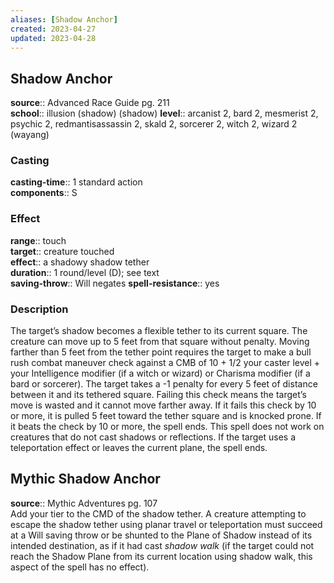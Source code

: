 ```yaml
---
aliases: [Shadow Anchor]
created: 2023-04-27
updated: 2023-04-28
---
```


## Shadow Anchor

**source**:: Advanced Race Guide pg. 211  
**school**:: illusion (shadow) (shadow)
**level**:: arcanist 2, bard 2, mesmerist 2, psychic 2, redmantisassassin 2, skald 2, sorcerer 2, witch 2, wizard 2 (wayang)

### Casting

**casting-time**:: 1 standard action  
**components**:: S

### Effect

**range**:: touch  
**target**:: creature touched  
**effect**:: a shadowy shadow tether  
**duration**:: 1 round/level (D); see text  
**saving-throw**:: Will negates
**spell-resistance**:: yes

### Description

The target’s shadow becomes a flexible tether to its current square. The creature can move up to 5 feet from that square without penalty. Moving farther than 5 feet from the tether point requires the target to make a bull rush combat maneuver check against a CMB of 10 + 1/2 your caster level + your Intelligence modifier (if a witch or wizard) or Charisma modifier (if a bard or sorcerer). The target takes a -1 penalty for every 5 feet of distance between it and its tethered square. Failing this check means the target’s move is wasted and it cannot move farther away. If it fails this check by 10 or more, it is pulled 5 feet toward the tether square and is knocked prone. If it beats the check by 10 or more, the spell ends. This spell does not work on creatures that do not cast shadows or reflections. If the target uses a teleportation effect or leaves the current plane, the spell ends.

## Mythic Shadow Anchor

**source**:: Mythic Adventures pg. 107  
Add your tier to the CMD of the shadow tether. A creature attempting to escape the shadow tether using planar travel or teleportation must succeed at a Will saving throw or be shunted to the Plane of Shadow instead of its intended destination, as if it had cast *shadow walk* (if the target could not reach the Shadow Plane from its current location using shadow walk, this aspect of the spell has no effect).
